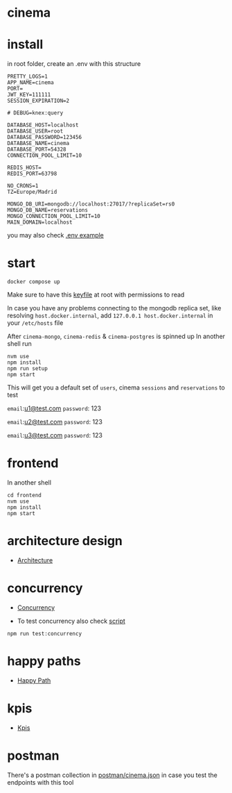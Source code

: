 # cinema

# install

in root folder, create an .env with this structure
```
PRETTY_LOGS=1
APP_NAME=cinema
PORT=
JWT_KEY=111111
SESSION_EXPIRATION=2

# DEBUG=knex:query

DATABASE_HOST=localhost
DATABASE_USER=root
DATABASE_PASSWORD=123456
DATABASE_NAME=cinema
DATABASE_PORT=54328
CONNECTION_POOL_LIMIT=10

REDIS_HOST=
REDIS_PORT=63798

NO_CRONS=1
TZ=Europe/Madrid

MONGO_DB_URI=mongodb://localhost:27017/?replicaSet=rs0
MONGO_DB_NAME=reservations
MONGO_CONNECTION_POOL_LIMIT=10
MAIN_DOMAIN=localhost
```

you may also check [.env example](.env.example)

# start

```
docker compose up
```

Make sure to have this [keyfile](./keyfile) at root
with permissions to read

In case you have any problems connecting to the mongodb replica set,
like resolving `host.docker.internal`, add 
`127.0.0.1 host.docker.internal`
in your `/etc/hosts` file


After `cinema-mongo`, `cinema-redis` & `cinema-postgres` is spinned up
In another shell run
```
nvm use
npm install
npm run setup
npm start
```

This will get you a default set of `users`, cinema `sessions` and `reservations` to test 

`email`:u1@test.com
`password`: 123

`email`:u2@test.com
`password`: 123

`email`:u3@test.com
`password`: 123

# frontend

In another shell

```
cd frontend
nvm use
npm install
npm start
```

# architecture design

- [Architecture](documentation/Architecture.md)

# concurrency

- [Concurrency](documentation/Concurreny.md)

- To test concurrency also check [script](./scripts//concurrency.js)

`npm run test:concurrency`

# happy paths

- [Happy Path](documentation/HappyPath.md)

# kpis

- [Kpis](documentation/KPIS.md)

# postman

There's a postman collection in [postman/cinema.json](postman/cinema.json)
in case you test the endpoints with this tool


